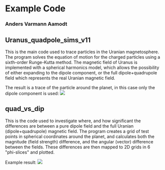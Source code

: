 # Example Code
### Anders Varmann Aamodt

## Uranus_quadpole_sims_v11
This is the main code used to trace particles in the Uranian magnetosphere.
The program solves the equation of motion for the charged particles using a sixth-order Runge-Kutta method.
The magnetic field of Uranus is implemented with a spherical harmonics model, which allows the possibility of
either expanding to the dipole component, or the full dipole+quadrupole field which represents the real Uranian magnetic field.

The result is a trace of the particle around the planet, in this case only the dipole component is used:
![](https://www.linkpicture.com/q/uranus_dipole_trace.png)

## quad_vs_dip
This is the code used to investigate where, and how significant the differences are between a pure dipole field
and the full Uranian (dipole+quadrupole) magnetic field. The program creates a grid of test points in spherical
coordinates around the planet, and calculates both the magnitude (field strength) difference, and the angular (vector) difference
between the fields. These differences are then mapped to 2D grids in 6 "phi-slices" and plotted.

Example result:
![](https://www.linkpicture.com/q/magnitude_difference.png)

